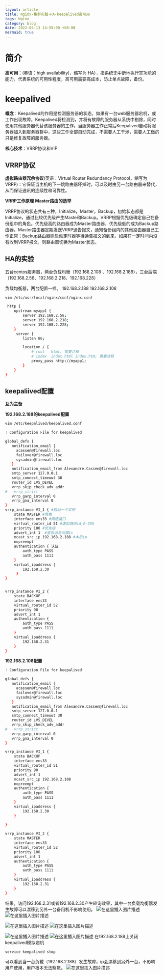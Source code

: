 ```yaml
---
layout: article
title: Nginx-集群实践-HA-keepalived高可用
tags: Nginx
category: blog
date: 2022-04-13 14:55:00 +08:00
mermaid: true
---
```



# 简介

 **高可用**：(英语：high availability)，缩写为 HA），指系统无中断地执行其功能的能力，代表系统的可用性程度，高可用需要高成本，防止单点故障，备份。

# keepalived
**概念**：Keepalived的作用是检测服务器的状态，如果有一台web服务器宕机，或工作出现故障，Keepalived将检测到，并将有故障的服务器从系统中剔除，同时使用其他服务器代替该服务器的工作，当服务器工作正常后Keepalived自动将服务器加入到服务器群中，这些工作全部自动完成，不需要人工干涉，需要人工做的只是修复故障的服务器。

**核心技术**：VRRP协议和VIP

## VRRP协议
**虚拟路由器冗余协议**(英语：Virtual Router Redundancy Protocol，缩写为 VRRP)：它保证当主机的下一跳路由器坏掉时，可以及时由另一台路由器来替代，从而保证通讯的连续性和可靠性。

**VRRP工作原理**
**Master路由的选举**

VRRP协议的状态共有三种，Initialize，Master，Backup，初始状态都是Initialize，通过比较优先级产生Maste和Backup。VRRP根据优先级确定自己在备份组中的角色。优先级高的路由器成为Master路由器，优先级低的成为Backup路由器。Master路由器定期发送VRRP通告报文，通知备份组内的其他路由器自己工作正常；Backup路由器则启动定时器等待通告报文的到来，如果在一定时间内没有收到VRRP报文，则路由器切换为Master状态。

## HA的实验
五台centos服务器，两台负载均衡（192.168.2.108 、192.168.2.188），三台后端（192.168.2.58、192.168.2.218、192.168.228）

负载均衡器，两台配置一样。
192.168.2.188 192.168.2.108

```bash
vim /etc/usr/local/nginx/conf/nginx.conf
```

```bash
 http {
 	upstream myapp1 {
        server 192.168.2.58;
        server 192.168.2.218;
        server 192.168.2.228;
    }
	 server {
        listen 80;

        location / {
        	# root   html; 需要注释
            # index  index.html index.htm; 需要注释
            proxy_pass http://myapp1;
        }
    }
}
```

## keepaliived配置
**互为主备**

**192.168.2.188的keepalived配置**

```bash
vim /etc/keepalived/keepalived.conf
```

```bash
! Configuration File for keepalived

global_defs {
   notification_email {
     acassen@firewall.loc
     failover@firewall.loc
     sysadmin@firewall.loc
   }
   notification_email_from Alexandre.Cassen@firewall.loc
   smtp_server 127.0.0.1
   smtp_connect_timeout 30
   router_id LVS_DEVEL
   vrrp_skip_check_adv_addr
#   vrrp_strict
   vrrp_garp_interval 0
   vrrp_gna_interval 0
}
vrrp_instance VI_1 { #启动一个实例
    state MASTER #角色
    interface ens33 #网络接口
    virtual_router_id 51 #虚拟路由id,0-255
    priority 100 #优先级
    advert_int 1  #宣告消息间隔1s
    mcast_src_ip 192.168.2.188 #本机ip
    nopreempt
    authentication { 认证
        auth_type PASS
        auth_pass 1111
    }
    virtual_ipaddress {
        192.168.2.30
     }
}


vrrp_instance VI_2 {
    state BACKUP
    interface ens33
    virtual_router_id 52
    priority 90
    advert_int 1
    authentication {
        auth_type PASS
        auth_pass 1111
    }
    virtual_ipaddress {
        192.168.2.31
    }
}
```
**192.168.2.108配置**


```bash
! Configuration File for keepalived

global_defs {
   notification_email {
     acassen@firewall.loc
     failover@firewall.loc
     sysadmin@firewall.loc
   }
   notification_email_from Alexandre.Cassen@firewall.loc
   smtp_server 127.0.0.1
   smtp_connect_timeout 30
   router_id LVS_DEVEL
   vrrp_skip_check_adv_addr
#   vrrp_strict
   vrrp_garp_interval 0
   vrrp_gna_interval 0
}

vrrp_instance VI_1 {
    state BACKUP
    interface ens33
    virtual_router_id 51
    priority 90
    advert_int 1
    mcast_src_ip 192.168.2.108
    nopreempt
    authentication {
        auth_type PASS
        auth_pass 1111
    }
    virtual_ipaddress {
        192.168.2.30
    }
 
}

vrrp_instance VI_2 {
    state MASTER
    interface ens33
    virtual_router_id 52
    priority 100
    advert_int 1
    authentication {
        auth_type PASS
        auth_pass 1111
    }
    virtual_ipaddress {
        192.168.2.31
    }
}
```

结果，访问192.168.2.31或者192.168.2.30产生轮询效果，其中一台负载均衡器发生故障可以漂移到另外一台备用机不影响使用。
![在这里插入图片描述](https://img-blog.csdnimg.cn/58528780b55e4adf9a12fc9380a999fb.png?x-oss-process=image/watermark,type_d3F5LXplbmhlaQ,shadow_50,text_Q1NETiBAeXV0YW9fNTE3,size_20,color_FFFFFF,t_70,g_se,x_16)
![在这里插入图片描述](https://img-blog.csdnimg.cn/4b25e3e9179e4f10a59ff5dab14ab41e.png?x-oss-process=image/watermark,type_d3F5LXplbmhlaQ,shadow_50,text_Q1NETiBAeXV0YW9fNTE3,size_20,color_FFFFFF,t_70,g_se,x_16)

![在这里插入图片描述](https://img-blog.csdnimg.cn/4fb881e6e0cf4bf4b48d9197b50cf3eb.png?x-oss-process=image/watermark,type_d3F5LXplbmhlaQ,shadow_50,text_Q1NETiBAeXV0YW9fNTE3,size_20,color_FFFFFF,t_70,g_se,x_16)
![在这里插入图片描述](https://img-blog.csdnimg.cn/544543a553e0424d9af5b9266f09d6a3.png?x-oss-process=image/watermark,type_d3F5LXplbmhlaQ,shadow_50,text_Q1NETiBAeXV0YW9fNTE3,size_20,color_FFFFFF,t_70,g_se,x_16)

![在这里插入图片描述](https://img-blog.csdnimg.cn/9910c89e039e4e399b4a81e2b37e9b04.png?x-oss-process=image/watermark,type_d3F5LXplbmhlaQ,shadow_50,text_Q1NETiBAeXV0YW9fNTE3,size_20,color_FFFFFF,t_70,g_se,x_16)
![在这里插入图片描述](https://img-blog.csdnimg.cn/d3d09b15d0de4ee4a42918670f84f10a.png?x-oss-process=image/watermark,type_d3F5LXplbmhlaQ,shadow_50,text_Q1NETiBAeXV0YW9fNTE3,size_20,color_FFFFFF,t_70,g_se,x_16)
在192.168.2.188上关闭keepalived模拟宕机
```bash
service keepalived stop
```

可以看到当一台负载（192.168.2.188）发生故障，ip会漂移到另外一台，不影响用户使用，用户根本无法察觉。
![在这里插入图片描述](https://img-blog.csdnimg.cn/a2d0c58375c14246944394a224047194.png?x-oss-process=image/watermark,type_d3F5LXplbmhlaQ,shadow_50,text_Q1NETiBAeXV0YW9fNTE3,size_20,color_FFFFFF,t_70,g_se,x_16)





